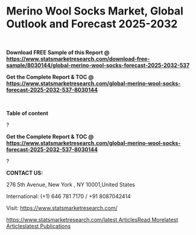 <h1>Merino Wool Socks Market, Global Outlook and Forecast 2025-2032</h1><br/><p><strong>Download FREE Sample of this Report @ <a href="https://www.statsmarketresearch.com/download-free-sample/8030144/global-merino-wool-socks-forecast-2025-2032-537">https://www.statsmarketresearch.com/download-free-sample/8030144/global-merino-wool-socks-forecast-2025-2032-537</a></strong></p>
 
 
 
 <div><b>Get the Complete Report & TOC @ <a href="https://www.statsmarketresearch.com/global-merino-wool-socks-forecast-2025-2032-537-8030144">https://www.statsmarketresearch.com/global-merino-wool-socks-forecast-2025-2032-537-8030144</a></b></div>
 
 
 
 <p><br />
 
 <b>Table of content</b></p>
 
 
 
 <p>? </p>
 
 
 
 <div><b>Get the Complete Report & TOC @ <a href="https://www.statsmarketresearch.com/global-merino-wool-socks-forecast-2025-2032-537-8030144">https://www.statsmarketresearch.com/global-merino-wool-socks-forecast-2025-2032-537-8030144</a></b></div>
 
 
 
 <p>? </p>
 
 
 
 <p><b>CONTACT US:</b><br />
 
 276 5th Avenue, New York , NY 10001,United States<br />
 
 International: (+1) 646 781 7170 / +91 8087042414<br />
 
 Visit: <a href="https://www.statsmarketresearch.com/">https://www.statsmarketresearch.com/</a><br />
 
 <a href="https://gyeongbokgung.com">https://www.statsmarketresearch.com/</a><a href="https://hallyeomaritime.com">latest Articles</a><a href="https://jingwansa.com">Read More</a><a href="https://nguoiviet.jp/">latest Articles</a><a href="https://www.intelmarketresearch.com/">latest Publications</a></p>